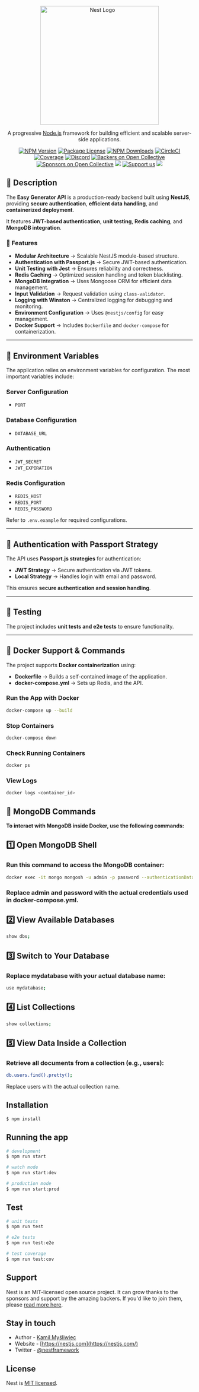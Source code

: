 <p align="center">
  <a href="http://nestjs.com/" target="blank"><img src="https://nestjs.com/img/logo_text.svg" width="320" alt="Nest Logo" /></a>
</p>

[circleci-image]: https://img.shields.io/circleci/build/github/nestjs/nest/master?token=abc123def456
[circleci-url]: https://circleci.com/gh/nestjs/nest

  <p align="center">A progressive <a href="http://nodejs.org" target="_blank">Node.js</a> framework for building efficient and scalable server-side applications.</p>
    <p align="center">
<a href="https://www.npmjs.com/~nestjscore" target="_blank"><img src="https://img.shields.io/npm/v/@nestjs/core.svg" alt="NPM Version" /></a>
<a href="https://www.npmjs.com/~nestjscore" target="_blank"><img src="https://img.shields.io/npm/l/@nestjs/core.svg" alt="Package License" /></a>
<a href="https://www.npmjs.com/~nestjscore" target="_blank"><img src="https://img.shields.io/npm/dm/@nestjs/common.svg" alt="NPM Downloads" /></a>
<a href="https://circleci.com/gh/nestjs/nest" target="_blank"><img src="https://img.shields.io/circleci/build/github/nestjs/nest/master" alt="CircleCI" /></a>
<a href="https://coveralls.io/github/nestjs/nest?branch=master" target="_blank"><img src="https://coveralls.io/repos/github/nestjs/nest/badge.svg?branch=master#9" alt="Coverage" /></a>
<a href="https://discord.gg/G7Qnnhy" target="_blank"><img src="https://img.shields.io/badge/discord-online-brightgreen.svg" alt="Discord"/></a>
<a href="https://opencollective.com/nest#backer" target="_blank"><img src="https://opencollective.com/nest/backers/badge.svg" alt="Backers on Open Collective" /></a>
<a href="https://opencollective.com/nest#sponsor" target="_blank"><img src="https://opencollective.com/nest/sponsors/badge.svg" alt="Sponsors on Open Collective" /></a>
  <a href="https://paypal.me/kamilmysliwiec" target="_blank"><img src="https://img.shields.io/badge/Donate-PayPal-ff3f59.svg"/></a>
    <a href="https://opencollective.com/nest#sponsor"  target="_blank"><img src="https://img.shields.io/badge/Support%20us-Open%20Collective-41B883.svg" alt="Support us"></a>
  <a href="https://twitter.com/nestframework" target="_blank"><img src="https://img.shields.io/twitter/follow/nestframework.svg?style=social&label=Follow"></a>
</p>
  <!--[![Backers on Open Collective](https://opencollective.com/nest/backers/badge.svg)](https://opencollective.com/nest#backer)
  [![Sponsors on Open Collective](https://opencollective.com/nest/sponsors/badge.svg)](https://opencollective.com/nest#sponsor)-->

## 📌 Description
The **Easy Generator API** is a production-ready backend built using **NestJS**, providing **secure authentication**, **efficient data handling**, and **containerized deployment**.

It features **JWT-based authentication**, **unit testing**, **Redis caching**, and **MongoDB integration**.

### 🚀 Features
- **Modular Architecture** → Scalable NestJS module-based structure.
- **Authentication with Passport.js** → Secure JWT-based authentication.
- **Unit Testing with Jest** → Ensures reliability and correctness.
- **Redis Caching** → Optimized session handling and token blacklisting.
- **MongoDB Integration** → Uses Mongoose ORM for efficient data management.
- **Input Validation** → Request validation using `class-validator`.
- **Logging with Winston** → Centralized logging for debugging and monitoring.
- **Environment Configuration** → Uses `@nestjs/config` for easy management.
- **Docker Support** → Includes `Dockerfile` and `docker-compose` for containerization.

---

## 📌 Environment Variables
The application relies on environment variables for configuration. The most important variables include:

### **Server Configuration**
- `PORT`

### **Database Configuration**
- `DATABASE_URL`

### **Authentication**
- `JWT_SECRET`
- `JWT_EXPIRATION`

### **Redis Configuration**
- `REDIS_HOST`
- `REDIS_PORT`
- `REDIS_PASSWORD`

Refer to `.env.example` for required configurations.

---

## 📌 Authentication with Passport Strategy
The API uses **Passport.js strategies** for authentication:

- **JWT Strategy** → Secure authentication via JWT tokens.
- **Local Strategy** → Handles login with email and password.

This ensures **secure authentication and session handling**.

---

## 📌 Testing
The project includes **unit tests and e2e tests** to ensure functionality.

---

## 📌 Docker Support & Commands
The project supports **Docker containerization** using:

- **Dockerfile** → Builds a self-contained image of the application.
- **docker-compose.yml** → Sets up Redis, and the API.

### **Run the App with Docker**
```bash
docker-compose up --build
```

### **Stop Containers**

```bash
docker-compose down
```

### **Check Running Containers**

```bash
docker ps
```

### **View Logs**

```bash
docker logs <container_id>
```

## 📌 MongoDB Commands

**To interact with MongoDB inside Docker, use the following commands:**

## 1️⃣ Open MongoDB Shell

### **Run this command to access the MongoDB container:**

```bash
docker exec -it mongo mongosh -u admin -p password --authenticationDatabase admin
```
### Replace admin and password with the actual credentials used in docker-compose.yml.

## **2️⃣ View Available Databases**

```bash
show dbs;
```

## 3️⃣ **Switch to Your Database**

### Replace mydatabase with your actual database name:

```bash
use mydatabase;
```

## 4️⃣ **List Collections**
```bash
show collections;
```

## 5️⃣ **View Data Inside a Collection**

### Retrieve all documents from a collection (e.g., users):
```bash
db.users.find().pretty();
```
Replace users with the actual collection name.

## Installation

```bash
$ npm install
```

## Running the app

```bash
# development
$ npm run start

# watch mode
$ npm run start:dev

# production mode
$ npm run start:prod
```

## Test

```bash
# unit tests
$ npm run test

# e2e tests
$ npm run test:e2e

# test coverage
$ npm run test:cov
```

## Support

Nest is an MIT-licensed open source project. It can grow thanks to the sponsors and support by the amazing backers. If you'd like to join them, please [read more here](https://docs.nestjs.com/support).

## Stay in touch

- Author - [Kamil Myśliwiec](https://kamilmysliwiec.com)
- Website - [https://nestjs.com](https://nestjs.com/)
- Twitter - [@nestframework](https://twitter.com/nestframework)

## License

Nest is [MIT licensed](LICENSE).
